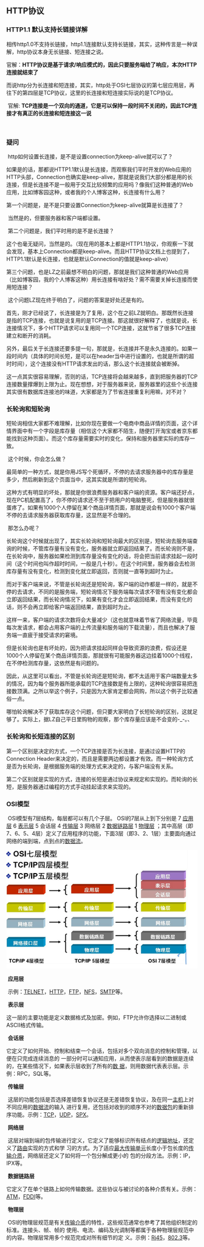 ## HTTP协议

### HTTP1.1 默认支持长链接详解

​		相传http1.0不支持长链接，http1.1连接默认支持长链接，其实，这种传言是一种误解，http协议本身无长链接、短连接之说。

​		官解：**HTTP协议是基于请求/响应模式的，因此只要服务端给了响应，本次HTTP连接就结束了**

​		而说http分为长连接和短连接，其实，http处于OSI七层协议的第七层应用层，再往下的第四层是TCP协议，这里的长连接和短连接实际说的是TCP协议。

​		官解: **TCP连接是一个双向的通道，它是可以保持一段时间不关闭的，因此TCP连接才有真正的长连接和短连接这一说**

​		

### 疑问

​		http如何设置长连接，是不是设置connection为keep-alive就可以了？

​		如果是的话，那都说HTTP1.1默认是长连接，而观察我们平时开发的Web应用的HTTP头部，Connection也确实是keep-alive，那就是说我们大部分都是用的长连接，但是长连接不是一般用于交互比较频繁的应用吗？像我们这种普通的Web应用，比如博客园这种，或者我的个人博客这种，长连接有什么用？

​		第一个问题是，是不是只要设置Connection为keep-alive就算是长连接了？

​			当然是的，但要服务器和客户端都设置。

​		第二个问题是，我们平时用的是不是长连接？

​			这个也毫无疑问，当然是的。（现在用的基本上都是HTTP1.1协议，你观察一下就会发现，基本上Connection都是keep-alive。而且HTTP协议文档上也提到了，HTTP1.1默认是长连接，也就是默认Connection的值就是keep-alive）

​		第三个问题，也是LZ之前最想不明白的问题，那就是我们这种普通的Web应用（比如博客园，我的个人博客这种）用长连接有啥好处？需不需要关掉长连接而使用短连接？

​		这个问题LZ现在终于明白了，问题的答案是好处还是有的。

​		首先，刚才已经说了，长连接是为了复用，这个在之前LZ就明白。那既然长连接是指的TCP连接，也就是说复用的是TCP连接。那这就很好解释了，也就是说，长连接情况下，多个HTTP请求可以复用同一个TCP连接，这就节省了很多TCP连接建立和断开的消耗。

​		另外，最后关于长连接还要多提一句，那就是，长连接并不是永久连接的。如果一段时间内（具体的时间长短，是可以在header当中进行设置的，也就是所谓的超时时间），这个连接没有HTTP请求发出的话，那么这个长连接就会被断掉。

​		这一点其实很容易理解，否则的话，TCP连接将会越来越多，直到把服务器的TCP连接数量撑爆到上限为止。现在想想，对于服务器来说，服务器里的这些个长连接其实很有数据库连接池的味道，大家都是为了节省连接重复利用嘛，对不对？



### 长轮询和短轮询

​		短轮询相信大家都不难理解，比如你现在要做一个电商中商品详情的页面，这个详情界面中有一个字段是库存量（相信这个大家都不陌生，随便打开淘宝或者京东都能找到这种页面）。而这个库存量需要实时的变化，保持和服务器里实际的库存一致。

​		这个时候，你会怎么做？

​		最简单的一种方式，就是你用JS写个死循环，不停的去请求服务器中的库存量是多少，然后刷新到这个页面当中，这其实就是所谓的短轮询。

​		这种方式有明显的坏处，那就是你很浪费服务器和客户端的资源。客户端还好点，现在PC机配置高了，你不停的请求还不至于把用户的电脑整死，但是服务器就很蛋疼了。如果有1000个人停留在某个商品详情页面，那就是说会有1000个客户端不停的去请求服务器获取库存量，这显然是不合理的。

​		那怎么办呢？

​		长轮询这个时候就出现了，其实长轮询和短轮询最大的区别是，短轮询去服务端查询的时候，不管库存量有没有变化，服务器就立即返回结果了。而长轮询则不是，在长轮询中，服务器如果检测到库存量没有变化的话，将会把当前请求挂起一段时间（这个时间也叫作超时时间，一般是几十秒）。在这个时间里，服务器会去检测库存量有没有变化，检测到变化就立即返回，否则就一直等到超时为止。

​		而对于客户端来说，不管是长轮询还是短轮询，客户端的动作都是一样的，就是不停的去请求，不同的是服务端，短轮询情况下服务端每次请求不管有没有变化都会立即返回结果，而长轮询情况下，如果有变化才会立即返回结果，而没有变化的话，则不会再立即给客户端返回结果，直到超时为止。　

​		这样一来，客户端的请求次数将会大量减少（这也就意味着节省了网络流量，毕竟每次发请求，都会占用客户端的上传流量和服务端的下载流量），而且也解决了服务端一直疲于接受请求的窘境。

​		但是长轮询也是有坏处的，因为把请求挂起同样会导致资源的浪费，假设还是1000个人停留在某个商品详情页面，那就很有可能服务器这边挂着1000个线程，在不停检测库存量，这依然是有问题的。

​		因此，从这里可以看出，不管是长轮询还是短轮询，都不太适用于客户端数量太多的情况，因为每个服务器所能承载的TCP连接数是有上限的，这种轮询很容易把连接数顶满。之所以举这个例子，只是因为大家肯定都会网购，所以这个例子比较通俗一点。

​		哪怕轮询解决不了获取库存这个问题，但只要大家明白了长短轮询的区别，这就足够了。实际上，据LZ自己平日里购物的观察，那个库存量应该是不会变的-_-。、

### 长轮询和长短连接的区别

​		第一个区别是决定的方式，一个TCP连接是否为长连接，是通过设置HTTP的Connection Header来决定的，而且是需要两边都设置才有效。而一种轮询方式是否为长轮询，是根据服务端的处理方式来决定的，与客户端没有关系。

​		第二个区别就是实现的方式，连接的长短是通过协议来规定和实现的。而轮询的长短，是服务器通过编程的方式手动挂起请求来实现的。

### OSI模型

​		OSI模型有7层结构，每层都可以有几个子层。 OSI的7层从上到下分别是 7 [应用层](https://baike.baidu.com/item/应用层/4329788) 6 [表示层](https://baike.baidu.com/item/表示层/4329716) 5 会话层 4 [传输层](https://baike.baidu.com/item/传输层/4329536) 3 网络层 2 [数据链路层](https://baike.baidu.com/item/数据链路层/4329290) 1 [物理层](https://baike.baidu.com/item/物理层/4329158) ；其中高层（即7、6、5、4层）定义了应用程序的功能，下面3层（即3、2、1层）主要面向通过网络的端到端，点到点的[数据流](https://baike.baidu.com/item/数据流/3002243)。

![image-20200508090002540](https://raw.githubusercontent.com/stephenZkang/learn/master/img/image-20200508090002540.png)

​		**应用层**

​			示例：[TELNET](https://baike.baidu.com/item/TELNET/810597)，[HTTP](https://baike.baidu.com/item/HTTP/243074)，[FTP](https://baike.baidu.com/item/FTP/13839)，[NFS](https://baike.baidu.com/item/NFS/812203)，[SMTP](https://baike.baidu.com/item/SMTP/175887)等。

​		**表示层**

​			这一层的主要功能是定义数据格式及加密。例如，FTP允许你选择以二进制或ASCII格式传输。

​		**会话层**

​			它定义了如何开始、控制和结束一个会话，包括对多个双向消息的控制和管理，以便在只完成连续消息的		一部分时可以通知应用，从而使表示层看到的数据是连续的，在某些情况下，如果表示层收到了所有的[数		据](https://baike.baidu.com/item/数据/5947370)，则用数据代表表示层。示例：RPC，SQL等。

​		**传输层**

​			这层的功能包括是否选择差错恢复协议还是无差错恢复协议，及在同一[主机](https://baike.baidu.com/item/主机)上对不同应用的[数据流](https://baike.baidu.com/item/数据流)的输入		进行复用，还包括对收到的顺序不对的[数据包](https://baike.baidu.com/item/数据包)的重新排序功能。示例：[TCP](https://baike.baidu.com/item/TCP/33012)，[UDP](https://baike.baidu.com/item/UDP/571511)，[SPX](https://baike.baidu.com/item/SPX/610336)。

​		**网络层**

​			这层对端到端的包传输进行定义，它定义了能够标识所有结点的[逻辑地址](https://baike.baidu.com/item/逻辑地址)，还定义了[路由](https://baike.baidu.com/item/路由)实现的方式和学		习的方式。为了适应[最大传输单元](https://baike.baidu.com/item/最大传输单元)长度小于包长度的[传输介质](https://baike.baidu.com/item/传输介质)，网络层还定义了如何将一个包分解成更小的		包的分段方法。示例：IP，IPX等。

​		**数据链路层**

​			它定义了在单个链路上如何传输数据。这些协议与被讨论的各种介质有关。示例：[ATM](https://baike.baidu.com/item/ATM/8314845)，[FDDI](https://baike.baidu.com/item/FDDI/572177)等。

​		**物理层**

​			OSI的物理层规范是有关[传输介质](https://baike.baidu.com/item/传输介质)的特性，这些规范通常也参考了其他组织制定的标准。连接头、帧、帧的		使用、电流、编码及光调制等都属于各种物理层规范中的内容。物理层常用多个规范完成对所有细节的定		义。示例：[Rj45](https://baike.baidu.com/item/Rj45/3401007)，[802.3](https://baike.baidu.com/item/802.3/960717)等。